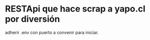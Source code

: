 <h1>RESTApi que hace scrap a yapo.cl por diversión</h1>

adherir .env con puerto a convenir para iniciar.
